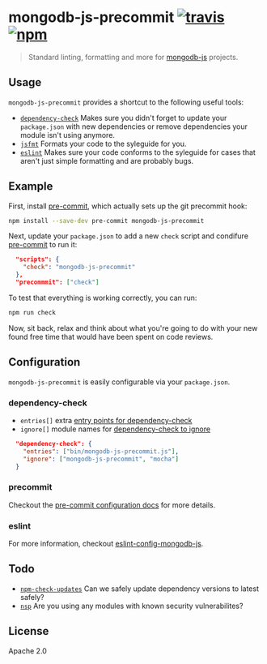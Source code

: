 # mongodb-js-precommit [![travis][travis_img]][travis_url] [![npm][npm_img]][npm_url]

> Standard linting, formatting and more for [mongodb-js][mongodb-js] projects.

## Usage

`mongodb-js-precommit` provides a shortcut to the following useful tools:

- [`dependency-check`][dependency-check] Makes sure you didn't forget to update
  your `package.json` with new dependencies or remove dependencies your module
  isn't using anymore.
- [`jsfmt`][jsfmt] Formats your code to the syleguide for you.
- [`eslint`][eslint] Makes sure your code conforms to the syleguide for cases
  that aren't just simple formatting and are probably bugs.

## Example

First, install [pre-commit][pre-commit], which actually sets up the git precommit hook:

```bash
npm install --save-dev pre-commit mongodb-js-precommit
```

Next, update your `package.json` to add a new `check` script and condifure
[pre-commit][pre-commit] to run it:

```json
  "scripts": {
    "check": "mongodb-js-precommit"
  },
  "precommmit": ["check"]
```

To test that everything is working correctly, you can run:

```bash
npm run check
```

Now, sit back, relax and think about what you're going to do with your
new found free time that would have been spent on code reviews.

## Configuration

`mongodb-js-precommit` is easily configurable via your `package.json`.

### dependency-check

- `entries[]` extra [entry points for dependency-check][dependency-check_entry]
- `ignore[]` module names for [dependency-check to ignore][dependency-check_ignore]

```json
  "dependency-check": {
    "entries": ["bin/mongodb-js-precommit.js"],
    "ignore": ["mongodb-js-precommit", "mocha"]
  }
```

### precommit

Checkout the [pre-commit configuration docs][pre-commit_config] for more details.

### eslint

For more information, checkout [eslint-config-mongodb-js][eslint-config-mongodb-js].

## Todo

- [`npm-check-updates`][npm-check-updates] Can we safely update dependency
  versions to latest safely?
- [`nsp`][nsp] Are you using any modules with known security vulnerabilites?

## License

Apache 2.0


[pre-commit]: https://www.npmjs.com/package/pre-commit
[pre-commit_config]: https://www.npmjs.com/package/pre-commit#configuration
[travis_img]: https://img.shields.io/travis/mongodb-js/precommit.svg
[travis_url]: https://travis-ci.org/mongodb-js/precommit
[npm_img]: https://img.shields.io/npm/v/mongodb-js-precommit.svg
[npm_url]: https://npmjs.org/package/mongodb-js-precommit
[mongodb-js]: http://mongodb-js.github.io/
[dependency-check]: https://www.npmjs.com/package/dependency-check
[dependency-check_entry]: https://www.npmjs.com/package/dependency-check#entry
[dependency-check_ignore]: https://www.npmjs.com/package/dependency-check#ignore-module-i
[jsfmt]: https://github.com/rdio/jsfmt
[eslint]: http://eslint.org
[eslint-config-mongodb-js]: https://github.com/mongodb-js/eslint-config
[nsp]: https://www.npmjs.com/package/nsp
[npm-check-updates]: https://www.npmjs.com/package/npm-check-updates

